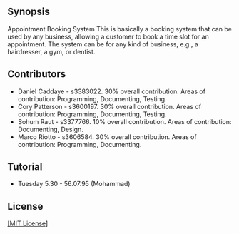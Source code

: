 ## Synopsis

Appointment Booking System
This is basically a booking system that can be used by any business, allowing a
customer to book a time slot for an appointment. The system can be for any kind of
business, e.g., a hairdresser, a gym, or dentist.

## Contributors

- Daniel Caddaye - s3383022. 30% overall contribution. Areas of contribution: Programming, Documenting, Testing.
- Cory Patterson - s3600197. 30% overall contribution. Areas of contribution: Programming, Documenting, Testing.
- Sohum Raut - s3377766. 10% overall contribution. Areas of contribution: Documenting, Design.
- Marco Riotto - s3606584. 30% overall contribution. Areas of contribution: Programming, Documenting.


## Tutorial
- Tuesday 5.30 - 56.07.95 (Mohammad)

## License

[[MIT License]](LICENSE.md)
